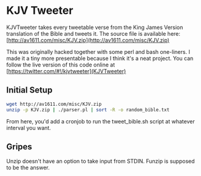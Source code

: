 KJV Tweeter
===========

KJVTweeter takes every tweetable verse from the King James Version translation of the Bible and tweets it. The source file is available here: [http://av1611.com/misc/KJV.zip](http://av1611.com/misc/KJV.zip)

This was originally hacked together with some perl and bash one-liners. I made it a tiny more presentable because I think it's a neat project. You can follow the live version of this code online at [https://twitter.com/#!/kjvtweeter](KJVTweeter)

Initial Setup
-------------

````bash
wget http://av1611.com/misc/KJV.zip
unzip -p KJV.zip | ./parser.pl | sort -R -o random_bible.txt 
````

From here, you'd add a cronjob to run the tweet_bible.sh script at whatever interval you want. 

Gripes
------

Unzip doesn't have an option to take input from STDIN. Funzip is supposed to be the answer.

